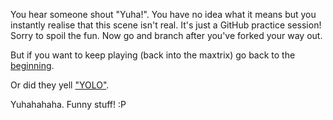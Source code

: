 You hear someone shout "Yuha!". You have no idea what it means 
but you instantly realise that this scene isn't real. It's just a 
GitHub practice session! Sorry to spoil the fun. Now go and branch after you've 
forked your way out.
 
But if you want to keep playing (back into the maxtrix) go back to the [beginning](../marshmallow.md).

Or did they yell ["YOLO"](./yolo/yolo.md).

Yuhahahaha. Funny stuff! :P
